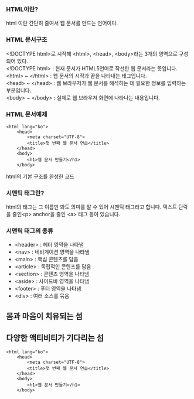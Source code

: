 ### HTML이란?
html 이란 간단히 줄여서 웹 문서를 만드는 언어이다.

### HTML 문서구조
 \<!DOCTYPE html\>로 시작해 \<html\>, \<head\>, \<body\>라는 3개의 영역으로 구성되어 있다.  
 \<!DOCTYPE html\> : 현재 문서가 HTML5언어로 작선한 웹 문서라는 뜻입니다.    
 \<html\> ~ \</html\> : 웹 문서의 시작과 끝을 나타내는 태그입니다.   
 \<head\> ~ \</head\> : 웹 브라우저가 웹 문서를 해석하는 데 필요한 정보를 입력하는 부분입니다.   
 \<body\> ~ \</body\> : 실제로 웹 브라우저 화면에 나타나는 내용입니다.   



### HTML 문서예제

<!DOCTYPE html>
    <html lang="ko">
        <head>
            <meta charset="UTF-8">
            <title>첫 번째 웹 문서 연습</title>
        </head>
        <body>
            <h1>웹 문서 만들기</h1>
        </body>
</html>
html의 기본 구조를 완성한 코드


### 시맨틱 태그란?

html의 태그는 그 이름만 봐도 의미를 알 수 있어 시맨틱 태그라고 합니다. 텍스트 단락을 줄인\<p\> anchor을 줄인 \<a\> 태그 등이 있습니다.


### 시맨틱 태그의 종류

* \<header\> :  헤더 영역을 나타냄
* \<nav> : 네비게이션 영역을 나타냄
* \<main\> : 핵심 콘텐츠를 담음
* \<article> : 독립적인 콘텐츠를 담음
* \<section\>  : 콘텐츠 영역을 나타냄
* \<aside\> : 사이드바 영역을 나타냄
* \<footer\> : 푸터 영역을 나타냄
* \<div> : 여러 소스를 묶음

<main class="contents">
    <section id="headling">
        <h2>몸과 마음이 치유되는 섬</h2>
    </section>
    <section id="activity">
        <h2>다양한 액티비티가 기다리는 섬</h2>
    </section>
</main>

<!DOCTYPE html>
    <html lang="ko">
        <head>
            <meta charset="UTF-8">
            <title>첫 번째 웹 문서 연습</title>
        </head>
        <body>
            <h1>웹 문서 만들기</h1>
        </body>
</html>


